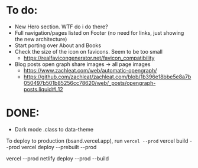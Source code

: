 # To do:
- New Hero section. WTF do i do there?
- Full navigation/pages listed on Footer (no need for links, just showing the new architecture)
- Start porting over About and Books
- Check the size of the icon on favicons. Seem to be too small
  - https://realfavicongenerator.net/favicon_compatibility
- Blog posts open graph share images -> all page images
  - https://www.zachleat.com/web/automatic-opengraph/
  - https://github.com/zachleat/zachleat.com/blob/1b396e18bbe5e8a7b050497b501b85256cc78620/web/_posts/opengraph-posts.liquid#L12

# DONE:
- Dark mode .class to data-theme

To deploy to production (bsand.vercel.app), run `vercel --prod`
vercel build --prod
vercel deploy --prebuilt --prod

vercel --prod
netlify deploy --prod --build
